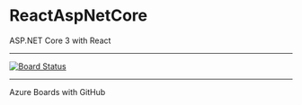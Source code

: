 # ReactAspNetCore
ASP.NET Core 3 with React
***
[![Board Status](https://dev.azure.com/oappdev/408f3edd-6e68-44f7-b463-5bce4cec5643/d0971c50-fd7c-4733-9681-a1c9b2502efb/_apis/work/boardbadge/f0c14e2c-997a-401c-8d8a-fd664e83fe3c?columnOptions=1)](https://dev.azure.com/oappdev/408f3edd-6e68-44f7-b463-5bce4cec5643/_boards/board/t/d0971c50-fd7c-4733-9681-a1c9b2502efb/Microsoft.RequirementCategory/)
***
Azure Boards with GitHub
